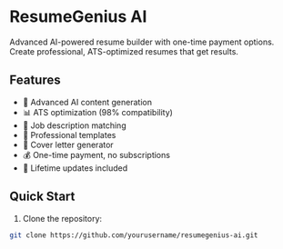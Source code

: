 # ResumeGenius AI

Advanced AI-powered resume builder with one-time payment options. Create professional, ATS-optimized resumes that get results.

## Features

- 🤖 Advanced AI content generation
- 📊 ATS optimization (98% compatibility)
- 🎯 Job description matching
- 💼 Professional templates
- 📝 Cover letter generator
- 💰 One-time payment, no subscriptions
- 🔄 Lifetime updates included

## Quick Start

1. Clone the repository:
```bash
git clone https://github.com/yourusername/resumegenius-ai.git
